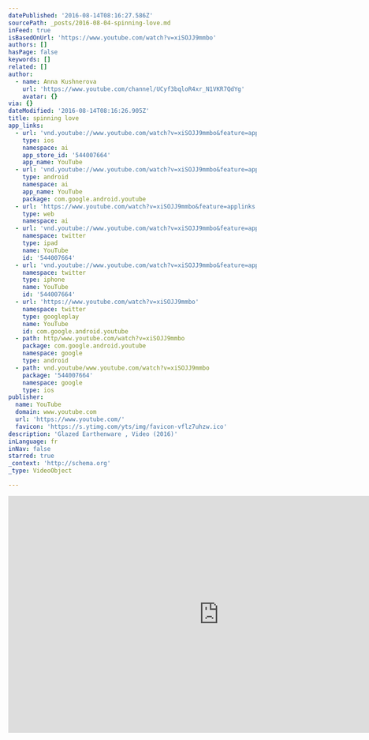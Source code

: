 ```yaml
---
datePublished: '2016-08-14T08:16:27.586Z'
sourcePath: _posts/2016-08-04-spinning-love.md
inFeed: true
isBasedOnUrl: 'https://www.youtube.com/watch?v=xiSOJJ9mmbo'
authors: []
hasPage: false
keywords: []
related: []
author:
  - name: Anna Kushnerova
    url: 'https://www.youtube.com/channel/UCyf3bqloR4xr_N1VKR7QdYg'
    avatar: {}
via: {}
dateModified: '2016-08-14T08:16:26.905Z'
title: spinning love
app_links:
  - url: 'vnd.youtube://www.youtube.com/watch?v=xiSOJJ9mmbo&feature=applinks'
    type: ios
    namespace: ai
    app_store_id: '544007664'
    app_name: YouTube
  - url: 'vnd.youtube://www.youtube.com/watch?v=xiSOJJ9mmbo&feature=applinks'
    type: android
    namespace: ai
    app_name: YouTube
    package: com.google.android.youtube
  - url: 'https://www.youtube.com/watch?v=xiSOJJ9mmbo&feature=applinks'
    type: web
    namespace: ai
  - url: 'vnd.youtube://www.youtube.com/watch?v=xiSOJJ9mmbo&feature=applinks'
    namespace: twitter
    type: ipad
    name: YouTube
    id: '544007664'
  - url: 'vnd.youtube://www.youtube.com/watch?v=xiSOJJ9mmbo&feature=applinks'
    namespace: twitter
    type: iphone
    name: YouTube
    id: '544007664'
  - url: 'https://www.youtube.com/watch?v=xiSOJJ9mmbo'
    namespace: twitter
    type: googleplay
    name: YouTube
    id: com.google.android.youtube
  - path: http/www.youtube.com/watch?v=xiSOJJ9mmbo
    package: com.google.android.youtube
    namespace: google
    type: android
  - path: vnd.youtube/www.youtube.com/watch?v=xiSOJJ9mmbo
    package: '544007664'
    namespace: google
    type: ios
publisher:
  name: YouTube
  domain: www.youtube.com
  url: 'https://www.youtube.com/'
  favicon: 'https://s.ytimg.com/yts/img/favicon-vflz7uhzw.ico'
description: 'Glazed Earthenware , Video (2016)'
inLanguage: fr
inNav: false
starred: true
_context: 'http://schema.org'
_type: VideoObject

---
```

<iframe src="https://cdn.embedly.com/widgets/media.html?src=https%3A%2F%2Fwww.youtube.com%2Fembed%2FxiSOJJ9mmbo%3Ffeature%3Doembed&amp;url=http%3A%2F%2Fwww.youtube.com%2Fwatch%3Fv%3DxiSOJJ9mmbo&amp;image=https%3A%2F%2Fi.ytimg.com%2Fvi%2FxiSOJJ9mmbo%2Fhqdefault.jpg&amp;key=b7d04c9b404c499eba89ee7072e1c4f7&amp;type=text%2Fhtml&amp;schema=youtube" width="854" height="480" scrolling="no" frameborder="0" allowfullscreen="" style=""></iframe>
